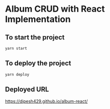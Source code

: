 # Album CRUD with React Implementation

## To start the project
```
yarn start

```


## To deploy the project
```
yarn deploy

```

## Deployed URL

https://dipesh429.github.io/album-react/